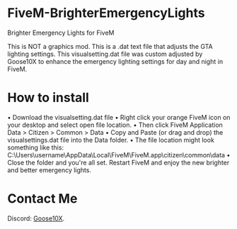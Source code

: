 # FiveM-BrighterEmergencyLights
Brighter Emergency Lights for FiveM

This is NOT a graphics mod.
This is a .dat text file that adjusts the GTA lighting settings.
This visualsetting.dat file was custom adjusted by Goose10X to enhance the emergency lighting settings for day and night in FiveM.

# How to install
• Download the visualsetting.dat file
• Right click your orange FiveM icon on your desktop and select open file location.
• Then click FiveM Application Data > Citizen > Common > Data 
• Copy and Paste (or drag and drop) the visualsettings.dat file into the Data folder.
• The file location might look something like this: C:\Users\username\AppData\Local\FiveM\FiveM.app\citizen\common\data
• Close the folder and you're all set. Restart FiveM and enjoy the new brighter and better emergency lights.

# Contact Me
Discord: [Goose10X](https://discord.gg/VKamh4WUV5).
